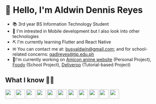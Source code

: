 # 👋 Hello, I'm Aldwin Dennis Reyes

- 📚 3rd year BS Information Technology Student
- 👀 I'm intrested in Mobile development but I also look into other technologies
- ⛏ I'm currently learning Flutter and React Native
- ✉ You can contact me at: busyaldwin@gmail.com; and for school-related concerns: qadlreyes@tip.edu.ph
- 🌟I'm currently working on [Amicon anime website](https://github.com/Aldwinny/amicon-anime-rating-site) (Personal Project), [Foody](https://github.com/Aldwinny/sw-foody) (School Project), [Deliveroo](https://github.com/Aldwinny/deliveroo-clone) (Tutorial-based Project)

## What I know 👨‍💻

<p>
    <img src="https://www.vectorlogo.zone/logos/w3_html5/w3_html5-icon.svg" height="30" width="30">
    <img src="https://www.vectorlogo.zone/logos/w3_css/w3_css-icon.svg" height="30" width="30">
    <img src="https://upload.vectorlogo.zone/logos/javascript/images/239ec8a4-163e-4792-83b6-3f6d96911757.svg" height="30" width="30">
    <img src="https://www.vectorlogo.zone/logos/php/php-icon.svg" height="30" width="30">
    <img src="https://www.vectorlogo.zone/logos/phpmyadmin/phpmyadmin-icon.svg" height="30" width="30">
    <img src="https://www.vectorlogo.zone/logos/mysql/mysql-icon.svg" height="30" width="30">
    <img src="https://www.vectorlogo.zone/logos/java/java-icon.svg" height="30" width="30">
    <img src="https://www.vectorlogo.zone/logos/flutterio/flutterio-icon.svg" height="30" width="30">
    <img src="" height="30" width="30">
    <img src="" height="30" width="30">
    <img src="" height="30" width="30">
</p>
